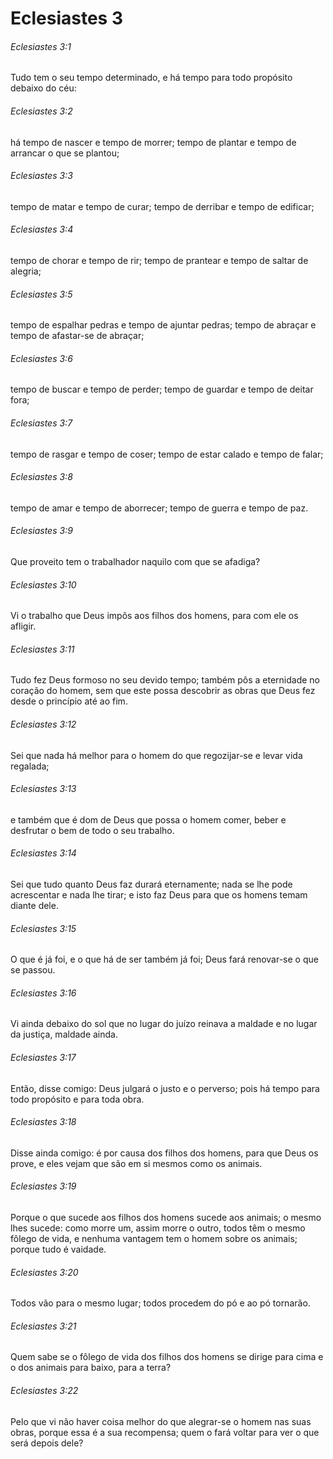 # Eclesiastes 3

###### Eclesiastes 3:1

Tudo tem o seu tempo determinado, e há tempo para todo propósito debaixo do céu:

###### Eclesiastes 3:2

há tempo de nascer e tempo de morrer; tempo de plantar e tempo de arrancar o que se plantou;

###### Eclesiastes 3:3

tempo de matar e tempo de curar; tempo de derribar e tempo de edificar;

###### Eclesiastes 3:4

tempo de chorar e tempo de rir; tempo de prantear e tempo de saltar de alegria;

###### Eclesiastes 3:5

tempo de espalhar pedras e tempo de ajuntar pedras; tempo de abraçar e tempo de afastar-se de abraçar;

###### Eclesiastes 3:6

tempo de buscar e tempo de perder; tempo de guardar e tempo de deitar fora;

###### Eclesiastes 3:7

tempo de rasgar e tempo de coser; tempo de estar calado e tempo de falar;

###### Eclesiastes 3:8

tempo de amar e tempo de aborrecer; tempo de guerra e tempo de paz.

###### Eclesiastes 3:9

Que proveito tem o trabalhador naquilo com que se afadiga?

###### Eclesiastes 3:10

Vi o trabalho que Deus impôs aos filhos dos homens, para com ele os afligir.

###### Eclesiastes 3:11

Tudo fez Deus formoso no seu devido tempo; também pôs a eternidade no coração do homem, sem que este possa descobrir as obras que Deus fez desde o princípio até ao fim.

###### Eclesiastes 3:12

Sei que nada há melhor para o homem do que regozijar-se e levar vida regalada;

###### Eclesiastes 3:13

e também que é dom de Deus que possa o homem comer, beber e desfrutar o bem de todo o seu trabalho.

###### Eclesiastes 3:14

Sei que tudo quanto Deus faz durará eternamente; nada se lhe pode acrescentar e nada lhe tirar; e isto faz Deus para que os homens temam diante dele.

###### Eclesiastes 3:15

O que é já foi, e o que há de ser também já foi; Deus fará renovar-se o que se passou.

###### Eclesiastes 3:16

Vi ainda debaixo do sol que no lugar do juízo reinava a maldade e no lugar da justiça, maldade ainda.

###### Eclesiastes 3:17

Então, disse comigo: Deus julgará o justo e o perverso; pois há tempo para todo propósito e para toda obra.

###### Eclesiastes 3:18

Disse ainda comigo: é por causa dos filhos dos homens, para que Deus os prove, e eles vejam que são em si mesmos como os animais.

###### Eclesiastes 3:19

Porque o que sucede aos filhos dos homens sucede aos animais; o mesmo lhes sucede: como morre um, assim morre o outro, todos têm o mesmo fôlego de vida, e nenhuma vantagem tem o homem sobre os animais; porque tudo é vaidade.

###### Eclesiastes 3:20

Todos vão para o mesmo lugar; todos procedem do pó e ao pó tornarão.

###### Eclesiastes 3:21

Quem sabe se o fôlego de vida dos filhos dos homens se dirige para cima e o dos animais para baixo, para a terra?

###### Eclesiastes 3:22

Pelo que vi não haver coisa melhor do que alegrar-se o homem nas suas obras, porque essa é a sua recompensa; quem o fará voltar para ver o que será depois dele?

